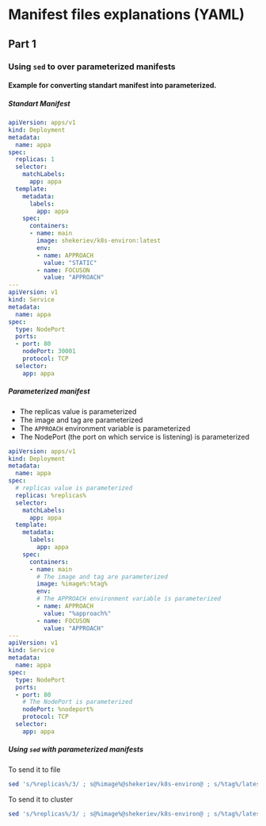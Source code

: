 # Manifest files explanations (YAML)

## Part 1

### Using ```sed``` to over parameterized manifests

#### Example for converting standart manifest into parameterized.

##### Standart Manifest

```yaml
apiVersion: apps/v1
kind: Deployment
metadata:
  name: appa
spec:
  replicas: 1
  selector:
    matchLabels: 
      app: appa
  template:
    metadata:
      labels:
        app: appa
    spec:
      containers:
      - name: main
        image: shekeriev/k8s-environ:latest
        env:
        - name: APPROACH
          value: "STATIC"
        - name: FOCUSON
          value: "APPROACH"
---
apiVersion: v1
kind: Service
metadata:
  name: appa
spec:
  type: NodePort
  ports:
  - port: 80
    nodePort: 30001
    protocol: TCP
  selector:
    app: appa
```

##### Parameterized manifest

- The replicas value is parameterized
- The image and tag are parameterized
- The ```APPROACH``` environment variable is parameterized
- The NodePort (the port on which service is listening) is parameterized

```yaml
apiVersion: apps/v1
kind: Deployment
metadata:
  name: appa
spec:
  # replicas value is parameterized
  replicas: %replicas%
  selector:
    matchLabels: 
      app: appa
  template:
    metadata:
      labels:
        app: appa
    spec:
      containers:
      - name: main
        # The image and tag are parameterized
        image: %image%:%tag%
        env:
        # The APPROACH environment variable is parameterized
        - name: APPROACH          
          value: "%approach%"
        - name: FOCUSON
          value: "APPROACH"
---
apiVersion: v1
kind: Service
metadata:
  name: appa
spec:
  type: NodePort
  ports:
  - port: 80
    # The NodePort is parameterized
    nodePort: %nodeport%
    protocol: TCP
  selector:
    app: appa
```

##### Using ```sed``` with parameterized manifests

To send it to file

```bash
sed 's/%replicas%/3/ ; s@%image%@shekeriev/k8s-environ@ ; s/%tag%/latest/ ; s/%approach%/MANUAL/ ; s/%nodeport%/30001/' 2-appa.yaml > 3-appa.yaml
```

To send it to cluster

```bash
sed 's/%replicas%/3/ ; s@%image%@shekeriev/k8s-environ@ ; s/%tag%/latest/ ; s/%approach%/MANUAL/ ; s/%nodeport%/30001/' 2-appa.yaml | kubectl apply -f -
```
